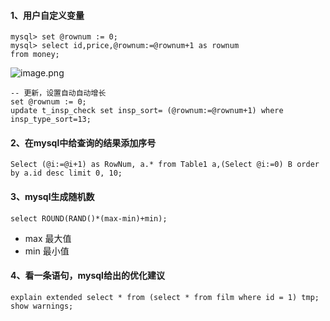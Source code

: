 #### 1、用户自定义变量
```
mysql> set @rownum := 0;
mysql> select id,price,@rownum:=@rownum+1 as rownum
from money;
```
![image.png](https://upload-images.jianshu.io/upload_images/4046640-04ed7b95750a9bef.png?imageMogr2/auto-orient/strip%7CimageView2/2/w/1240)


``` 
-- 更新，设置自动自动增长
set @rownum := 0;
update t_insp_check set insp_sort= (@rownum:=@rownum+1) where insp_type_sort=13;
```

#### 2、在mysql中给查询的结果添加序号
```
Select (@i:=@i+1) as RowNum, a.* from Table1 a,(Select @i:=0) B order by a.id desc limit 0, 10;
```

#### 3、mysql生成随机数
```
select ROUND(RAND()*(max-min)+min);
```
- max 最大值
- min 最小值

#### 4、看一条语句，mysql给出的优化建议
```
explain extended select * from (select * from film where id = 1) tmp;
show warnings;
```